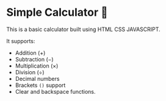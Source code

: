 # Simple Calculator 🧮

This is a basic calculator built using HTML CSS JAVASCRIPT.

It supports:

- Addition (+)
- Subtraction (−)
- Multiplication (×)
- Division (÷)
- Decimal numbers
- Brackets `()` support
- Clear and backspace functions.


